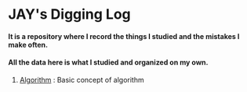 # JAY's Digging Log 

#### It is a repository where I record the things I studied and the mistakes I make often.
#### All the data here is what I studied and organized on my own.

1. [Algorithm](https://github.com/jjaykim/Digging/tree/main/Algorithm) : Basic concept of algorithm
